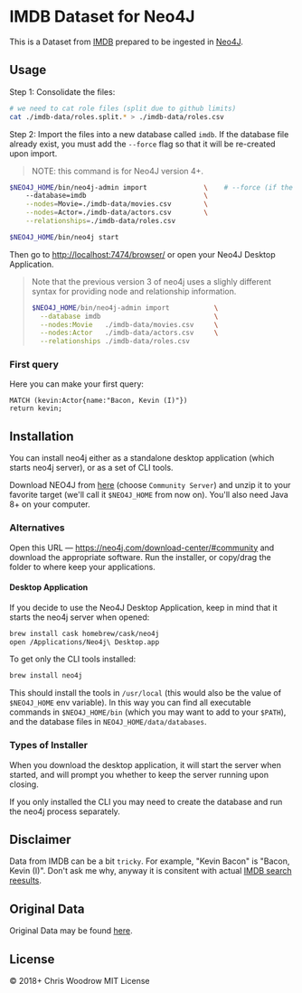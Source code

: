 # IMDB Dataset for Neo4J

This is a Dataset from [IMDB](https://www.imdb.com/) prepared to be ingested in [Neo4J](https://neo4j.com/).

## Usage 

Step 1: Consolidate the files:

```bash
# we need to cat role files (split due to github limits)
cat ./imdb-data/roles.split.* > ./imdb-data/roles.csv
```

Step 2: Import the files into a new database called `imdb`. If the database file already exist, you must add the `--force` flag so that it will be re-created upon import.


> NOTE: this command is for Neo4J version 4+.

```bash
$NEO4J_HOME/bin/neo4j-admin import              \    # --force (if the db file exists) 
    --database=imdb                             \
    --nodes=Movie=./imdb-data/movies.csv        \
    --nodes=Actor=./imdb-data/actors.csv        \
    --relationships=./imdb-data/roles.csv

$NEO4J_HOME/bin/neo4j start
```

Then go to [http://localhost:7474/browser/](http://localhost:7474/browser/) or open your Neo4J Desktop Application.

> Note that the previous version 3 of neo4j uses a slighly different syntax for providing node and relationship information. 
> 
> ```bash
> $NEO4J_HOME/bin/neo4j-admin import           \
>   --database imdb                            \
>   --nodes:Movie   ./imdb-data/movies.csv     \
>   --nodes:Actor   ./imdb-data/actors.csv     \
>   --relationships ./imdb-data/roles.csv

### First query

Here you can make your first query: 

```cypher
MATCH (kevin:Actor{name:"Bacon, Kevin (I)"})
return kevin;
```

## Installation

You can install neo4j either as a standalone desktop application (which starts neo4j server), or as a set of CLI tools. 

Download NEO4J from [here](https://neo4j.com/download-center/#releases) (choose `Community Server`) and unzip it to your favorite target (we'll call it `$NEO4J_HOME` from now on). You'll also need Java 8+ on your computer.

### Alternatives

Open this URL — https://neo4j.com/download-center/#community and download the appropriate software. Run the installer, or copy/drag the folder to where keep your applications.

#### Desktop Application

If you decide to use the Neo4J Desktop Application, keep in mind that it starts the neo4j server when opened:

```bash
brew install cask homebrew/cask/neo4j
open /Applications/Neo4j\ Desktop.app
``` 

To get only the CLI tools installed:

```bash
brew install neo4j
```

This should install the tools in `/usr/local` (this would also be the value of `$NEO4J_HOME` env variable). In this way you can find all executable commands in `$NEO4J_HOME/bin` (which you may want to add to your `$PATH`), and the database files in `NEO4J_HOME/data/databases`.

### Types of Installer

When you download the desktop application, it will start the  server when started, and will prompt you whether to keep the server running upon closing.

If you only installed the CLI you may need to create the database and run the neo4j process separately.


## Disclaimer

Data from IMDB can be a bit `tricky`. For example, "Kevin Bacon" is "Bacon, Kevin (I)". Don't ask me why, anyway it is consitent with actual [IMDB search reesults](https://www.imdb.com/find?ref_=nv_sr_fn&q=kevin+bacon&s=all).

## Original Data 

Original Data may be found [here](https://datasets.imdbws.com/).

## License 

© 2018+ Chris Woodrow
MIT License


